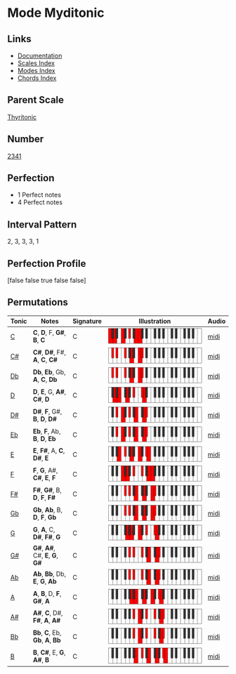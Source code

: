 # Mode Myditonic

## Links

- [Documentation](index.md)
- [Scales Index](Scales.md)
- [Modes Index](Modes.md)
- [Chords Index](Chords.md)

## Parent Scale

[Thyritonic](ScaleThyritonic.md)

## Number

[2341](https://ianring.com/musictheory/scales/2341)

## Perfection

- 1 Perfect notes
- 4 Perfect notes

## Interval Pattern

2, 3, 3, 3, 1

## Perfection Profile

[false false true false false]

## Permutations

| Tonic | Notes | Signature | Illustration | Audio |
|-------|-------|-----------|--------------|-------|
| [C](ModeCNaturalMyditonic.md) | **C**, **D**, F, **G#**, **B**, **C** | C | ![CNaturalMyditonic](ModeCNaturalMyditonic.png) | [midi](https://github.com/edipermadi/music/blob/main/docs/ModeCNaturalMyditonic.mid?raw=true) |
| [C#](ModeCSharpMyditonic.md) | **C#**, **D#**, F#, **A**, **C**, **C#** | C | ![CSharpMyditonic](ModeCSharpMyditonic.png) | [midi](https://github.com/edipermadi/music/blob/main/docs/ModeCSharpMyditonic.mid?raw=true) |
| [Db](ModeDFlatMyditonic.md) | **Db**, **Eb**, Gb, **A**, **C**, **Db** | C | ![DFlatMyditonic](ModeDFlatMyditonic.png) | [midi](https://github.com/edipermadi/music/blob/main/docs/ModeDFlatMyditonic.mid?raw=true) |
| [D](ModeDNaturalMyditonic.md) | **D**, **E**, G, **A#**, **C#**, **D** | C | ![DNaturalMyditonic](ModeDNaturalMyditonic.png) | [midi](https://github.com/edipermadi/music/blob/main/docs/ModeDNaturalMyditonic.mid?raw=true) |
| [D#](ModeDSharpMyditonic.md) | **D#**, **F**, G#, **B**, **D**, **D#** | C | ![DSharpMyditonic](ModeDSharpMyditonic.png) | [midi](https://github.com/edipermadi/music/blob/main/docs/ModeDSharpMyditonic.mid?raw=true) |
| [Eb](ModeEFlatMyditonic.md) | **Eb**, **F**, Ab, **B**, **D**, **Eb** | C | ![EFlatMyditonic](ModeEFlatMyditonic.png) | [midi](https://github.com/edipermadi/music/blob/main/docs/ModeEFlatMyditonic.mid?raw=true) |
| [E](ModeENaturalMyditonic.md) | **E**, **F#**, A, **C**, **D#**, **E** | C | ![ENaturalMyditonic](ModeENaturalMyditonic.png) | [midi](https://github.com/edipermadi/music/blob/main/docs/ModeENaturalMyditonic.mid?raw=true) |
| [F](ModeFNaturalMyditonic.md) | **F**, **G**, A#, **C#**, **E**, **F** | C | ![FNaturalMyditonic](ModeFNaturalMyditonic.png) | [midi](https://github.com/edipermadi/music/blob/main/docs/ModeFNaturalMyditonic.mid?raw=true) |
| [F#](ModeFSharpMyditonic.md) | **F#**, **G#**, B, **D**, **F**, **F#** | C | ![FSharpMyditonic](ModeFSharpMyditonic.png) | [midi](https://github.com/edipermadi/music/blob/main/docs/ModeFSharpMyditonic.mid?raw=true) |
| [Gb](ModeGFlatMyditonic.md) | **Gb**, **Ab**, B, **D**, **F**, **Gb** | C | ![GFlatMyditonic](ModeGFlatMyditonic.png) | [midi](https://github.com/edipermadi/music/blob/main/docs/ModeGFlatMyditonic.mid?raw=true) |
| [G](ModeGNaturalMyditonic.md) | **G**, **A**, C, **D#**, **F#**, **G** | C | ![GNaturalMyditonic](ModeGNaturalMyditonic.png) | [midi](https://github.com/edipermadi/music/blob/main/docs/ModeGNaturalMyditonic.mid?raw=true) |
| [G#](ModeGSharpMyditonic.md) | **G#**, **A#**, C#, **E**, **G**, **G#** | C | ![GSharpMyditonic](ModeGSharpMyditonic.png) | [midi](https://github.com/edipermadi/music/blob/main/docs/ModeGSharpMyditonic.mid?raw=true) |
| [Ab](ModeAFlatMyditonic.md) | **Ab**, **Bb**, Db, **E**, **G**, **Ab** | C | ![AFlatMyditonic](ModeAFlatMyditonic.png) | [midi](https://github.com/edipermadi/music/blob/main/docs/ModeAFlatMyditonic.mid?raw=true) |
| [A](ModeANaturalMyditonic.md) | **A**, **B**, D, **F**, **G#**, **A** | C | ![ANaturalMyditonic](ModeANaturalMyditonic.png) | [midi](https://github.com/edipermadi/music/blob/main/docs/ModeANaturalMyditonic.mid?raw=true) |
| [A#](ModeASharpMyditonic.md) | **A#**, **C**, D#, **F#**, **A**, **A#** | C | ![ASharpMyditonic](ModeASharpMyditonic.png) | [midi](https://github.com/edipermadi/music/blob/main/docs/ModeASharpMyditonic.mid?raw=true) |
| [Bb](ModeBFlatMyditonic.md) | **Bb**, **C**, Eb, **Gb**, **A**, **Bb** | C | ![BFlatMyditonic](ModeBFlatMyditonic.png) | [midi](https://github.com/edipermadi/music/blob/main/docs/ModeBFlatMyditonic.mid?raw=true) |
| [B](ModeBNaturalMyditonic.md) | **B**, **C#**, E, **G**, **A#**, **B** | C | ![BNaturalMyditonic](ModeBNaturalMyditonic.png) | [midi](https://github.com/edipermadi/music/blob/main/docs/ModeBNaturalMyditonic.mid?raw=true) |
